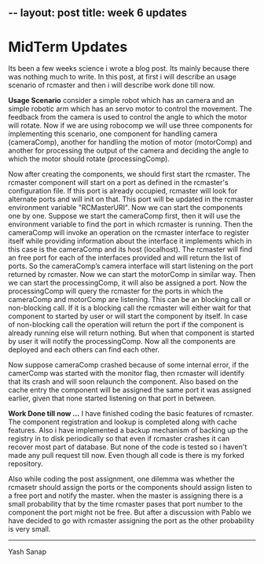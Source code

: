 --
layout: post
title: week 6 updates
---

MidTerm Updates
=======
Its been a few weeks science i wrote a blog post. Its mainly because there was nothing much to write. In this post, at first i will describe an usage scenario of rcmaster and then i will describe work done till now.  

__Usage Scenario__
consider a simple robot which has an camera and an simple robotic arm which has an servo motor to control the movement. The feedback from the camera is used to control the angle to which the motor will rotate. Now if we are using robocomp we will use three components for implementing this scenario, one component for handling camera (cameraComp), another for handling the motion of motor (motorComp) and another for processing the output of the camera and deciding the angle to  which the motor should rotate (processingComp).

Now after creating the components, we should first start the rcmaster. The rcmaster component will start on a port as defined in the rcmaster's configuration file. If this port is already occupied, rcmaster will look for alternate ports and will init on that. This port will be updated in the rcmaster environment variable "RCMasterURI". Now we can start the components one by one. Suppose we start the cameraComp first, then it will use the environment variable to find the port in which rcmaster is running. Then the cameraComp will invoke an operation on the rcmaster interface to register itself while providing information about the interface it implements which in this case is the cameraComp and its host (localhost). The rcmaster will find an free port for each of the interfaces provided and will return the list of ports. So the cameraComp’s camera interface will start listening on the port returned by rcmaster.  Now we can start the motorComp in similar way. Then we can start the processingComp, it will also be assigned a port. Now the processingComp will query the rcmaster for the ports in which the cameraComp and motorComp are listening. This can be an blocking call or non-blocking call. If it is a blocking call the rcmaster will either wait for that component to started by user or will start the component by itself. In case of non-blocking call the operation will return the port if the component is already running else will return nothing. But when that component is started by user it will notify the processingComp. Now all the components are deployed and each others can find each other.

Now suppose cameraComp crashed because of some internal error, if the camerComp was started with the monitor flag, then rcmaster will identify that its crash and will soon relaunch the component. Also based on the cache entry the component will be assigned the same port it was assigned earlier, given that none started listening on that port in between. 

__Work Done till now ...__
I have finished coding the basic features of rcmaster. The component registration and lookup is completed along with cache features. Also i have implemented a backup mechanism of backing up the registry in to disk periodically so that even if rcmaster crashes it can recover most part of database. But none of the code is tested so i haven't made any pull request till now. Even though all code is there is my forked repository.

Also while coding the post assignment, one dilemma was whether the rcmasetr should assign the ports or the components should assign listen to a free port and notify the master. when the master is assigning there is a small probability that by the time rcmaster pases that port number to the component the port might not be free. But after a discussion with Pablo we have decided to go with rcmaster assigning the port as the other probability is very small.

 ----------------
 
Yash Sanap